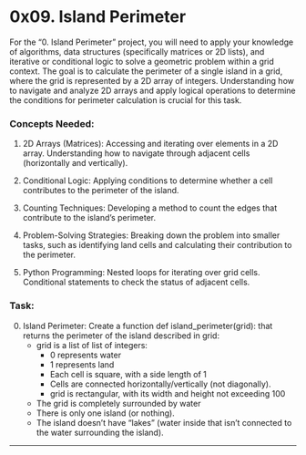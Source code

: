 # 0x09. Island Perimeter
For the “0. Island Perimeter” project, you will need to apply your knowledge of algorithms, data structures (specifically matrices or 2D lists), and iterative or conditional logic to solve a geometric problem within a grid context. The goal is to calculate the perimeter of a single island in a grid, where the grid is represented by a 2D array of integers. Understanding how to navigate and analyze 2D arrays and apply logical operations to determine the conditions for perimeter calculation is crucial for this task.

### Concepts Needed:
1. 2D Arrays (Matrices):
  Accessing and iterating over elements in a 2D array.
  Understanding how to navigate through adjacent cells (horizontally and vertically).

2. Conditional Logic:
  Applying conditions to determine whether a cell contributes to the perimeter of the island.

3. Counting Techniques:
  Developing a method to count the edges that contribute to the island’s perimeter.

4. Problem-Solving Strategies:
  Breaking down the problem into smaller tasks, such as identifying land cells and calculating their contribution to the perimeter.

5. Python Programming:
  Nested loops for iterating over grid cells.
  Conditional statements to check the status of adjacent cells.


### Task:
0. Island Perimeter:
    Create a function def island_perimeter(grid): that returns the perimeter of the island described in grid:
      - grid is a list of list of integers:
         - 0 represents water
         - 1 represents land
         - Each cell is square, with a side length of 1
         - Cells are connected horizontally/vertically (not diagonally).
         - grid is rectangular, with its width and height not exceeding 100
      -  The grid is completely surrounded by water
      - There is only one island (or nothing).
      -  The island doesn’t have “lakes” (water inside that isn’t connected to the water surrounding the island).

---
